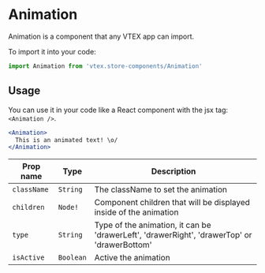 # Animation
Animation is a component that any VTEX app can import.

To import it into your code: 
```js
import Animation from 'vtex.store-components/Animation'
```

## Usage
You can use it in your code like a React component with the jsx tag: `<Animation />`. 
```jsx
<Animation> 
  This is an animated text! \o/
</Animation>
```

| Prop name          | Type       | Description                                                                                 |
| ------------------ | ---------- | ------------------------------------------------------------------------------------------- |
| `className`        | `String`   | The className to set the animation                                                          |
| `children`         | `Node!`    | Component children that will be displayed inside of the animation                           |
| `type`             | `String`   | Type of the animation, it can be 'drawerLeft', 'drawerRight', 'drawerTop' or 'drawerBottom' |
| `isActive`         | `Boolean`  | Active the animation                                                                        |
